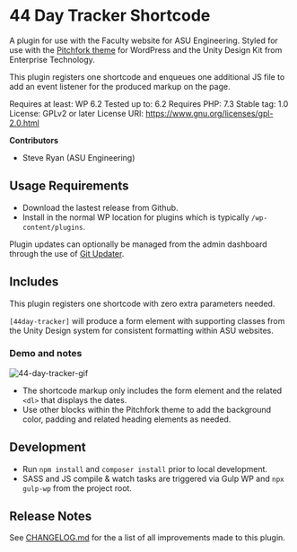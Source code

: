 # 44 Day Tracker Shortcode

A plugin for use with the Faculty website for ASU Engineering. Styled for use with the [Pitchfork theme](https://github.com/asuengineering/pitchfork) for WordPress and the Unity Design Kit from Enterprise Technology.

This plugin registers one shortcode and enqueues one additional JS file to add an event listener for the produced markup on the page.

Requires at least: WP 6.2
Tested up to: 6.2
Requires PHP: 7.3
Stable tag: 1.0
License: GPLv2 or later
License URI: https://www.gnu.org/licenses/gpl-2.0.html

**Contributors**

- Steve Ryan (ASU Engineering)

## Usage Requirements

- Download the lastest release from Github.
- Install in the normal WP location for plugins which is typically `/wp-content/plugins`.

Plugin updates can optionally be managed from the admin dashboard through the use of [Git Updater](https://git-updater.com/).

## Includes

This plugin registers one shortcode with zero extra parameters needed.

`[44day-tracker]` will produce a form element with supporting classes from the Unity Design system for consistent formatting within ASU websites.

### Demo and notes

![44-day-tracker-gif](https://github.com/asuengineering/pitchfork-44day-calculator/assets/2085753/bb7a7387-c0ed-453a-bf67-33f3b08d9d5f)

- The shortcode markup only includes the form element and the related `<dl>` that displays the dates.
- Use other blocks within the Pitchfork theme to add the background color, padding and related heading elements as needed.

## Development

- Run `npm install` and `composer install` prior to local development.
- SASS and JS compile & watch tasks are triggered via Gulp WP and `npx gulp-wp` from the project root.

## Release Notes

See [CHANGELOG.md](CHANGELOG.md) for the a list of all improvements made to this plugin.

